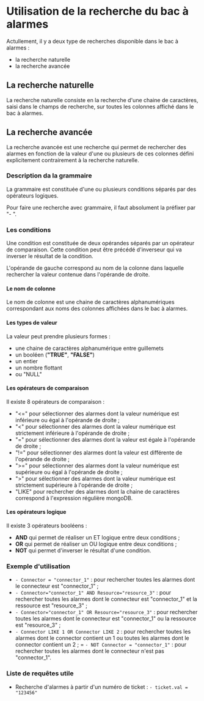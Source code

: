 # Utilisation de la recherche du bac à alarmes

Actullement, il y a deux type de recherches disponible dans le bac à alarmes :
  * la recherche naturelle
  * la recherche avancée


## La recherche naturelle

La recherche naturelle consiste en la recherche d'une chaine de caractères,
saisi dans le champs de recherche, sur toutes les colonnes affiché dans le
bac à alarmes.

## La recherche avancée

La recherche avancée est une recherche qui permet de rechercher des alarmes en
fonction de la valeur d'une ou plusieurs de ces colonnes défini explicitement
contrairement à la recherche naturelle.

### Description da la grammaire

La grammaire est constituée d'une ou plusieurs conditions séparés par des
opérateurs logiques.

Pour faire une recherche avec grammaire, il faut absolument la préfixer par
 "- ".

### Les conditions

Une condition est constituée de deux opérandes séparés par un opérateur de
comparaison. Cette condition peut être précédé d'inverseur qui va inverser le
résultat de la condition.

L'opérande de gauche correspond au nom de la colonne dans laquelle
rechercher la valeur contenue dans l'opérande de droite.

#### Le nom de colonne

Le nom de colonne est une chaine de caractères alphanumériques correspondant
aux noms des colonnes affichées dans le bac à alarmes.

#### Les types de valeur

La valeur peut prendre plusieurs formes :
  - une chaine de caractères alphanumérique entre guillemets
  - un booléen (**"TRUE"**, **"FALSE"**)
  - un entier
  - un nombre flottant
  - ou "NULL"

#### Les opérateurs de comparaison

Il existe 8 opérateurs de comparaison :

  * "<=" pour sélectionner des alarmes dont la valeur numérique est inférieure
  ou égal à l'opérande de droite ;
  * "<" pour sélectionner des alarmes dont la valeur numérique est strictement
  inférieure à l'opérande de droite ;
  * "=" pour sélectionner des alarmes dont la valeur est égale à l'opérande de
  droite ;
  * "!=" pour sélectionner des alarmes dont la valeur est différente de
  l'opérande de droite ;
  * ">=" pour sélectionner des alarmes dont la valeur numérique est supérieure
  ou égal à l'opérande de droite ;
  * ">" pour sélectionner des alarmes dont la valeur numérique est strictement
  supérieure à l'opérande de droite ;
  * "LIKE" pour rechercher des alarmes dont la chaine de caractères correspond
  à l'expression régulière mongoDB.


#### Les opérateurs logique

Il existe 3 opérateurs booléens :

  * **AND** qui permet de réaliser un ET logique entre deux conditions ;
  * **OR** qui permet de réaliser un OU logique entre deux conditions ;
  * **NOT** qui permet d'inverser le résultat d'une condition.


### Exemple d'utilisation

  * ```- Connector = "connector_1"``` : pour rechercher toutes les alarmes
  dont le connecteur est "connector_1" ;
  * ```- Connector="connector_1" AND Resource="resource_3"``` : pour rechercher
  toutes les alarmes dont le connecteur est "connector_1" et la ressource est
  "resource_3" ;
  * ```- Connector="connector_1" OR Resource="resource_3"``` : pour rechercher
  toutes les alarmes dont le connecteur est "connector_1" ou la ressource est
  "resource_3" ;
  * ```- Connector LIKE 1 OR Connector LIKE 2``` : pour rechercher toutes les
  alarmes dont le connector contient un 1 ou toutes les alarmes dont le
  connector contient un 2 ;
  = ```- NOT Connector = "connector_1"``` : pour rechercher toutes les alarmes
  dont le connecteur n'est pas "connector_1".

### Liste de requêtes utile

  * Recherche d'alarmes à partir d'un numéro de ticket :
  ```- ticket.val = "123456"```
